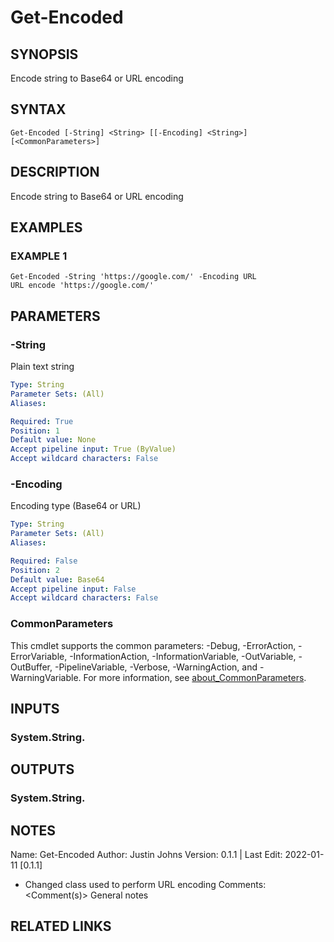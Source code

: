 # Get-Encoded

## SYNOPSIS
Encode string to Base64 or URL encoding

## SYNTAX

```
Get-Encoded [-String] <String> [[-Encoding] <String>] [<CommonParameters>]
```

## DESCRIPTION
Encode string to Base64 or URL encoding

## EXAMPLES

### EXAMPLE 1
```
Get-Encoded -String 'https://google.com/' -Encoding URL
URL encode 'https://google.com/'
```

## PARAMETERS

### -String
Plain text string

```yaml
Type: String
Parameter Sets: (All)
Aliases:

Required: True
Position: 1
Default value: None
Accept pipeline input: True (ByValue)
Accept wildcard characters: False
```

### -Encoding
Encoding type (Base64 or URL)

```yaml
Type: String
Parameter Sets: (All)
Aliases:

Required: False
Position: 2
Default value: Base64
Accept pipeline input: False
Accept wildcard characters: False
```

### CommonParameters
This cmdlet supports the common parameters: -Debug, -ErrorAction, -ErrorVariable, -InformationAction, -InformationVariable, -OutVariable, -OutBuffer, -PipelineVariable, -Verbose, -WarningAction, and -WarningVariable. For more information, see [about_CommonParameters](http://go.microsoft.com/fwlink/?LinkID=113216).

## INPUTS

### System.String.
## OUTPUTS

### System.String.
## NOTES
Name: Get-Encoded
Author: Justin Johns
Version: 0.1.1 | Last Edit: 2022-01-11 \[0.1.1\]
- Changed class used to perform URL encoding
Comments: \<Comment(s)\>
General notes

## RELATED LINKS
